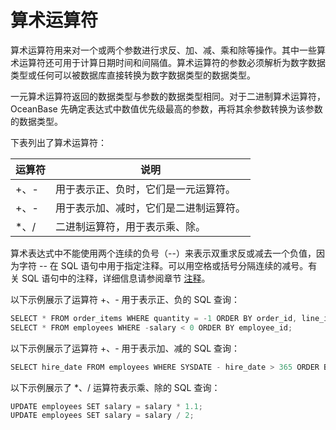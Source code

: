算术运算符 
==========================



算术运算符用来对一个或两个参数进行求反、加、减、乘和除等操作。其中一些算术运算符还可用于计算日期时间和间隔值。算术运算符的参数必须解析为数字数据类型或任何可以被数据库直接转换为数字数据类型的数据类型。

一元算术运算符返回的数据类型与参数的数据类型相同。对于二进制算术运算符，OceanBase 先确定表达式中数值优先级最高的参数，再将其余参数转换为该参数的数据类型。

下表列出了算术运算符：


| 运算符  |         说明          |
|------|---------------------|
| +、-  | 用于表示正、负时，它们是一元运算符。  |
| +、-  | 用于表示加、减时，它们是二进制运算符。 |
| \*、/ | 二进制运算符，用于表示乘、除。     |



算术表达式中不能使用两个连续的负号（--）来表示双重求反或减去一个负值，因为字符 -- 在 SQL 语句中用于指定注释。可以用空格或括号分隔连续的减号。有关 SQL 语句中的注释，详细信息请参阅章节 [注释](/docs-cn/11.sql-reference-oracle-mode/3.basic-elements-1/6.annotation-1/1.annotation-overview/)。

以下示例展示了运算符 +、- 用于表示正、负的 SQL 查询：

```javascript
SELECT * FROM order_items WHERE quantity = -1 ORDER BY order_id, line_item_id, product_id; 
SELECT * FROM employees WHERE -salary < 0 ORDER BY employee_id;
```



以下示例展示了运算符 +、- 用于表示加、减的 SQL 查询：

```javascript
SELECT hire_date FROM employees WHERE SYSDATE - hire_date > 365 ORDER BY hire_date;
```



以下示例展示了 \*、/ 运算符表示乘、除的 SQL 查询：

```javascript
UPDATE employees SET salary = salary * 1.1;
UPDATE employees SET salary = salary / 2;
```


